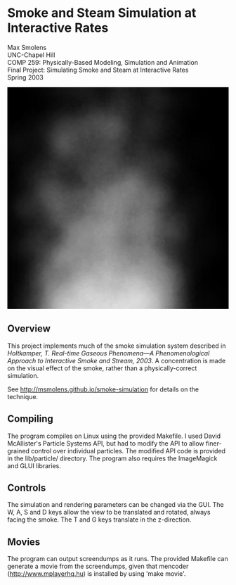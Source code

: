 Smoke and Steam Simulation at Interactive Rates
===============================================

Max Smolens  
UNC-Chapel Hill  
COMP 259: Physically-Based Modeling, Simulation and Animation  
Final Project: Simulating Smoke and Steam at Interactive Rates  
Spring 2003  

![Smoke simulation screenshot](/doc/images/darksmoke.jpg?raw=true)

## Overview

This project implements much of the smoke simulation system described
in *Holtkamper, T. Real-time Gaseous Phenomena—A Phenomenological
Approach to Interactive Smoke and Stream, 2003*.  A concentration is
made on the visual effect of the smoke, rather than a
physically-correct simulation.

See http://msmolens.github.io/smoke-simulation for details on the technique.

## Compiling

The program compiles on Linux using the provided Makefile.  I used
David McAllister's Particle Systems API, but had to modify the
API to allow finer-grained control over individual particles.  The
modified API code is provided in the lib/particle/ directory.  The program
also requires the ImageMagick and GLUI libraries.

## Controls

The simulation and rendering parameters can be changed via the GUI.
The W, A, S and D keys allow the view to be translated and rotated,
always facing the smoke.  The T and G keys translate in the
z-direction.

## Movies

The program can output screendumps as it runs.  The provided Makefile
can generate a movie from the screendumps, given that mencoder
(http://www.mplayerhq.hu) is installed by using 'make movie'.
